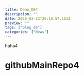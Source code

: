 ```yaml
---
title: Demo_DE4
description: ""
date: 2025-02-22T20:10:57.151Z
preview: ""
tags: ["blog_de"]
categories: ["News"]
---
```


haha4

# githubMainRepo4
